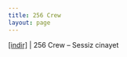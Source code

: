 ```yaml
---
title: 256 Crew
layout: page
---
```


<a href="https://cloud.mail.ru/public/1ed844275009/256%20Crew-%20Sessiz%20Cinayet" target="_blank">[indir]</a> | 256 Crew &#8211; Sessiz cinayet


